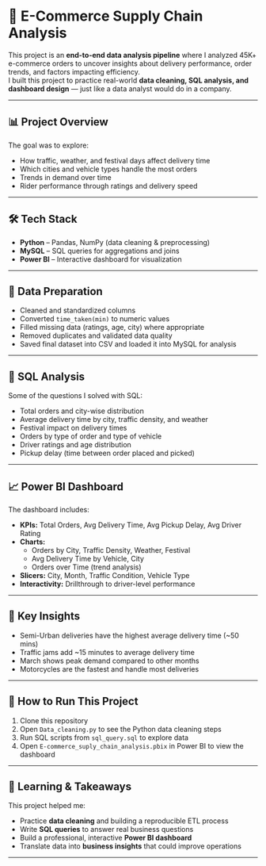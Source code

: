  # 🏬 E-Commerce Supply Chain Analysis

This project is an **end-to-end data analysis pipeline** where I analyzed 45K+ e-commerce orders to uncover insights about delivery performance, order trends, and factors impacting efficiency.  
I built this project to practice real-world **data cleaning, SQL analysis, and dashboard design** — just like a data analyst would do in a company.

---

## 📊 Project Overview

The goal was to explore:
- How traffic, weather, and festival days affect delivery time
- Which cities and vehicle types handle the most orders
- Trends in demand over time
- Rider performance through ratings and delivery speed

---

## 🛠 Tech Stack

- **Python** – Pandas, NumPy (data cleaning & preprocessing)
- **MySQL** – SQL queries for aggregations and joins
- **Power BI** – Interactive dashboard for visualization

---

## 🔧 Data Preparation

- Cleaned and standardized columns  
- Converted `time_taken(min)` to numeric values  
- Filled missing data (ratings, age, city) where appropriate  
- Removed duplicates and validated data quality  
- Saved final dataset into CSV and loaded it into MySQL for analysis

---

## 📑 SQL Analysis

Some of the questions I solved with SQL:
- Total orders and city-wise distribution  
- Average delivery time by city, traffic density, and weather  
- Festival impact on delivery times  
- Orders by type of order and type of vehicle  
- Driver ratings and age distribution  
- Pickup delay (time between order placed and picked)

---

## 📈 Power BI Dashboard

The dashboard includes:
- **KPIs:** Total Orders, Avg Delivery Time, Avg Pickup Delay, Avg Driver Rating  
- **Charts:**  
  - Orders by City, Traffic Density, Weather, Festival  
  - Avg Delivery Time by Vehicle, City  
  - Orders over Time (trend analysis)
- **Slicers:** City, Month, Traffic Condition, Vehicle Type  
- **Interactivity:** Drillthrough to driver-level performance

---

## 🔑 Key Insights

- Semi-Urban deliveries have the highest average delivery time (~50 mins)  
- Traffic jams add ~15 minutes to average delivery time  
- March shows peak demand compared to other months  
- Motorcycles are the fastest and handle most deliveries   

---

## 🚀 How to Run This Project

1. Clone this repository
2. Open `Data_cleaning.py` to see the Python data cleaning steps
3. Run SQL scripts from `sql_query.sql` to explore data
4. Open `E-commerce_suply_chain_analysis.pbix` in Power BI to view the dashboard

---

## 🎯 Learning & Takeaways

This project helped me:
- Practice **data cleaning** and building a reproducible ETL process
- Write **SQL queries** to answer real business questions
- Build a professional, interactive **Power BI dashboard**
- Translate data into **business insights** that could improve operations

---
